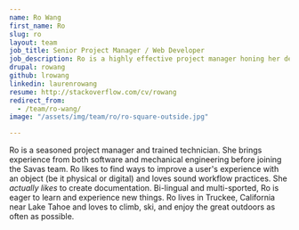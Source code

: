 ```yaml
---
name: Ro Wang
first_name: Ro
slug: ro
layout: team
job_title: Senior Project Manager / Web Developer
job_description: Ro is a highly effective project manager honing her development skills at Savas Labs.
drupal: rowang
github: lrowang
linkedin: laurenrowang
resume: http://stackoverflow.com/cv/rowang
redirect_from:
  - /team/ro-wang/
image: "/assets/img/team/ro/ro-square-outside.jpg"

---
```


Ro is a seasoned project manager and trained technician. She brings experience from both software and mechanical engineering before joining the Savas team. Ro likes to find ways to improve a user's experience with an object (be it physical or digital) and loves sound workflow practices. She _actually likes_ to create documentation. Bi-lingual and multi-sported, Ro is eager to learn and experience new things. Ro lives in Truckee, California near Lake Tahoe and loves to climb, ski, and enjoy the great outdoors as often as possible.
